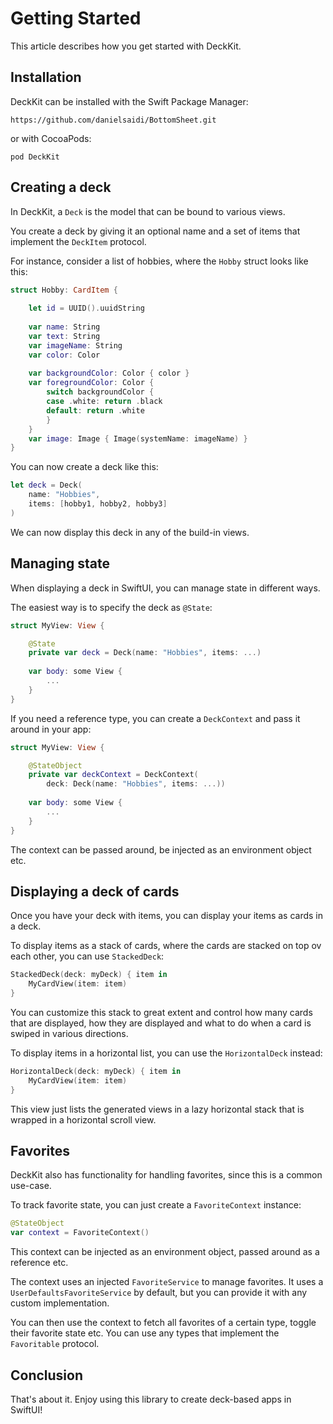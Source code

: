 #  Getting Started

This article describes how you get started with DeckKit.


## Installation

DeckKit can be installed with the Swift Package Manager:

```
https://github.com/danielsaidi/BottomSheet.git
``` 

or with CocoaPods:

```
pod DeckKit
```


## Creating a deck

In DeckKit, a ``Deck`` is the model that can be bound to various views.

You create a deck by giving it an optional name and a set of items that implement the ``DeckItem`` protocol.

For instance, consider a list of hobbies, where the `Hobby` struct looks like this:

```swift
struct Hobby: CardItem {
    
    let id = UUID().uuidString
    
    var name: String
    var text: String
    var imageName: String
    var color: Color
    
    var backgroundColor: Color { color }
    var foregroundColor: Color {
        switch backgroundColor {
        case .white: return .black
        default: return .white
        }
    }
    var image: Image { Image(systemName: imageName) }
}
```

You can now create a deck like this:

```swift
let deck = Deck(
    name: "Hobbies",
    items: [hobby1, hobby2, hobby3]
)
```

We can now display this deck in any of the build-in views.



## Managing state

When displaying a deck in SwiftUI, you can manage state in different ways.

The easiest way is to specify the deck as `@State`:

```swift
struct MyView: View {

    @State
    private var deck = Deck(name: "Hobbies", items: ...)
    
    var body: some View {
        ...
    }
}
```

If you need a reference type, you can create a ``DeckContext`` and pass it around in your app:

```swift
struct MyView: View {

    @StateObject
    private var deckContext = DeckContext(
        deck: Deck(name: "Hobbies", items: ...))
    
    var body: some View {
        ...
    }
}
```
 
The context can be passed around, be injected as an environment object etc.



## Displaying a deck of cards

Once you have your deck with items, you can display your items as cards in a deck.

To display items as a stack of cards, where the cards are stacked on top ov each other, you can use ``StackedDeck``:

```swift
StackedDeck(deck: myDeck) { item in
    MyCardView(item: item)
}
```

You can customize this stack to great extent and control how many cards that are displayed, how they are displayed and what to do when a card is swiped in various directions.

To display items in a horizontal list, you can use the ``HorizontalDeck`` instead:

```swift
HorizontalDeck(deck: myDeck) { item in
    MyCardView(item: item)
}
```

This view just lists the generated views in a lazy horizontal stack that is wrapped in a horizontal scroll view.



## Favorites

DeckKit also has functionality for handling favorites, since this is a common use-case.

To track favorite state, you can just create a ``FavoriteContext`` instance:

```swift
@StateObject
var context = FavoriteContext()
``` 

This context can be injected as an environment object, passed around as a reference etc.

The context uses an injected ``FavoriteService`` to manage favorites. It uses a ``UserDefaultsFavoriteService`` by default, but you can provide it with any custom implementation.

You can then use the context to fetch all favorites of a certain type, toggle their favorite state etc. You can use any types that implement the ``Favoritable`` protocol.



## Conclusion

That's about it. Enjoy using this library to create deck-based apps in SwiftUI!
